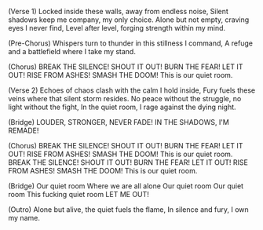 (Verse 1)
Locked inside these walls, away from endless noise,
Silent shadows keep me company, my only choice.
Alone but not empty, craving eyes I never find,
Level after level, forging strength within my mind.

(Pre-Chorus)
Whispers turn to thunder in this stillness I command,
A refuge and a battlefield where I take my stand.

(Chorus)
BREAK THE SILENCE!
SHOUT IT OUT!
BURN THE FEAR!
LET IT OUT!
RISE FROM ASHES!
SMASH THE DOOM!
This is our quiet room.

(Verse 2)
Echoes of chaos clash with the calm I hold inside,
Fury fuels these veins where that silent storm resides.
No peace without the struggle, no light without the fight,
In the quiet room, I rage against the dying night.

(Bridge)
LOUDER, STRONGER, NEVER FADE!
IN THE SHADOWS, I'M REMADE!

(Chorus)
BREAK THE SILENCE!
SHOUT IT OUT!
BURN THE FEAR!
LET IT OUT!
RISE FROM ASHES!
SMASH THE DOOM!
This is our quiet room.
BREAK THE SILENCE!
SHOUT IT OUT!
BURN THE FEAR!
LET IT OUT!
RISE FROM ASHES!
SMASH THE DOOM!
This is our quiet room.

(Bridge)
Our quiet room
Where we are all alone
Our quiet room
Our quiet room
This fucking quiet room
LET ME OUT!

(Outro)
Alone but alive, the quiet fuels the flame,
In silence and fury, I own my name.